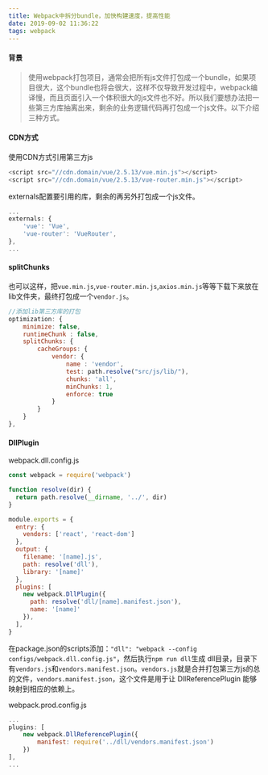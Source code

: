 ```yaml
---
title: Webpack中拆分bundle，加快构建速度，提高性能
date: 2019-09-02 11:36:22
tags: webpack
---
```


#### 背景
> 使用webpack打包项目，通常会把所有js文件打包成一个bundle，如果项目很大，这个bundle也将会很大，这样不仅导致开发过程中，webpack编译慢，而且页面引入一个体积很大的js文件也不好。所以我们要想办法把一些第三方库抽离出来，剩余的业务逻辑代码再打包成一个js文件。以下介绍三种方式。

<!--more-->

#### CDN方式
使用CDN方式引用第三方js
```js
<script src="//cdn.domain/vue/2.5.13/vue.min.js"></script>
<script src="//cdn.domain/vue/2.5.13/vue-router.min.js"></script>
```

externals配置要引用的库，剩余的再另外打包成一个js文件。
```js
...
externals: {
	'vue': 'Vue',
	'vue-router': 'VueRouter',
},
...
```

#### splitChunks

也可以这样，把`vue.min.js`,`vue-router.min.js`,`axios.min.js`等等下载下来放在lib文件夹，最终打包成一个`vendor.js`。
```js
//添加lib第三方库的打包
optimization: {
	minimize: false,
	runtimeChunk : false,
	splitChunks: {
		cacheGroups: {
			vendor: {
				name : 'vendor',
				test: path.resolve("src/js/lib/"),
				chunks: 'all',
				minChunks: 1,
				enforce: true
			}
		}
	}
},
```

#### DllPlugin 

webpack.dll.config.js
```js
const webpack = require('webpack')

function resolve(dir) {
  return path.resolve(__dirname, '../', dir)
}

module.exports = {
  entry: {
    vendors: ['react', 'react-dom']
  },
  output: {
    filename: '[name].js',
    path: resolve('dll'),
    library: '[name]'
  },
  plugins: [
    new webpack.DllPlugin({
      path: resolve('dll/[name].manifest.json'),
      name: '[name]'
    }),
  ],
}
```

在package.json的scripts添加：`"dll": "webpack --config configs/webpack.dll.config.js"`，然后执行`npm run dll`生成
dll目录，目录下有`vendors.js`和`vendors.manifest.json`。`vendors.js`就是合并打包第三方js的总的文件，`vendors.manifest.json`，这个文件是用于让 DllReferencePlugin 能够映射到相应的依赖上。


webpack.prod.config.js
```js
...
plugins: [
	new webpack.DllReferencePlugin({
		manifest: require('../dll/vendors.manifest.json')
	})
],
...
```